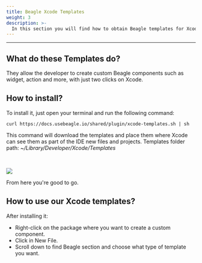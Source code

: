```yaml
---
title: Beagle Xcode Templates
weight: 3
description: >-
  In this section you will find how to obtain Beagle templates for Xcode.
---
```


---

## What do these Templates do?

They allow the developer to create custom Beagle components such as widget, action and more, with just two clicks on Xcode.

## How to install?

To install it, just open your terminal and run the following command:

```shell
curl https://docs.usebeagle.io/shared/plugin/xcode-templates.sh | sh
```

This command will download the templates and place them where Xcode can see them as part of the IDE new files and projects. Templates folder path: *~/Library/Developer/Xcode/Templates*

<br>

![](/shared/plugin/xcode-templates.png)

From here you're good to go.

## How to use our Xcode templates?

After installing it:

* Right-click on the package where you want to create a custom component.
* Click in New File.
* Scroll down to find Beagle section and choose what type of template you want.
